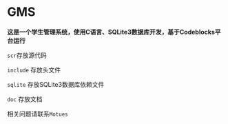 # GMS
**这是一个学生管理系统，使用C语言、SQLite3数据库开发，基于Codeblocks平台运行**

```scr```存放源代码

```include``` 存放头文件

```sqlite``` 存放SQLite3数据库依赖文件

```doc``` 存放文档

相关问题请联系```Motues```
